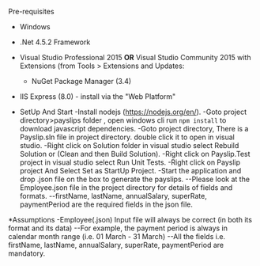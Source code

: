 Pre-requisites

* Windows 
* .Net 4.5.2 Framework
* Visual Studio Professional 2015 **OR** Visual Studio Community 2015
  with Extensions (from Tools > Extensions and Updates:
	- NuGet Package Manager (3.4)

* IIS Express (8.0) - install via the "Web Platform"


* SetUp And Start
-Install nodejs (https://nodejs.org/en/).
-Goto project directory>payslips folder , open windows cli run `npm install` to download javascript dependencies.
-Goto project directory, There is a Payslip.sln file in project directory. double click it to open in visual studio.
-Right click on Solution folder in visual studio select Rebuild Solution or (Clean and then Build Solution).
-Right click on Payslip.Test project in visual studio select Run Unit Tests.
-Right click on Payslip project And Select Set as StartUp Project.
-Start the application and drop .json file on the box to generate the payslips.
	--Please look at the Employee.json file in the project directory for details of fields and formats.
	--firstName, lastName, annualSalary, superRate, paymentPeriod are the required fields in the json file.

*Assumptions
-Employee(.json) Input file will always be correct (in both its format and its data)
	--For example, the payment period is always in calendar month range (i.e. 01 March - 31 March)
	--All the fields i.e. firstName, lastName, annualSalary, superRate, paymentPeriod are mandatory.